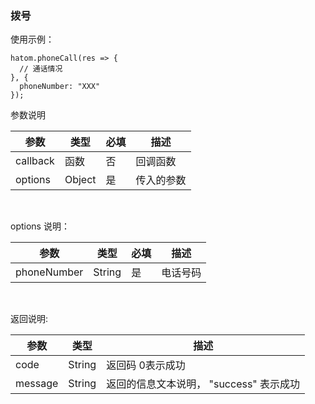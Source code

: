### 拨号

  使用示例：
  ```
  hatom.phoneCall(res => {
    // 通话情况
  }, {
    phoneNumber: "XXX"
  });

  ```
  参数说明

  | 参数   | 类型 | 必填 | 描述     |
  | -------- | ---- | ----- | -------- |
  | callback | 函数 | 否 | 回调函数 |
  | options | Object | 是 | 传入的参数 |

  &nbsp;

  options 说明：
  
  | 参数   | 类型 | 必填 | 描述     |
  | -------- | ---- | ----- | -------- |
  | phoneNumber | String | 是 | 电话号码 |

  &nbsp;

  返回说明:

  | 参数 | 类型   | 描述                               |
  | ----- | ------ | ---------------------------------- |
  | code  | String | 返回码  0表示成功 |
  | message  | String | 返回的信息文本说明， "success" 表示成功  |

  &nbsp;

